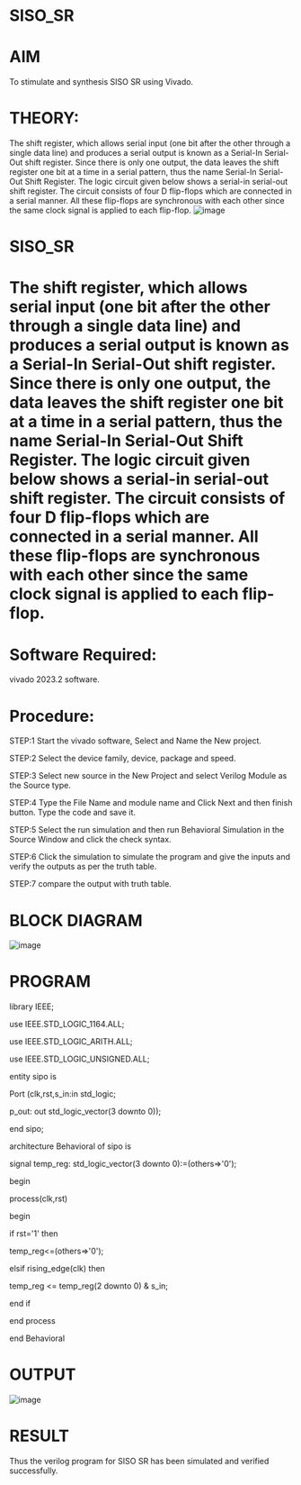 # SISO_SR
# AIM
To stimulate and synthesis SISO SR using Vivado.

# THEORY:
 The shift register, which allows serial input (one bit after the other through a single data line) and produces a serial output is known as a Serial-In Serial-Out shift register. Since there is only one output, the data leaves the shift register one bit at a time in a serial pattern, thus the name Serial-In Serial-Out Shift Register. The logic circuit given below shows a serial-in serial-out shift register. The circuit consists of four D flip-flops which are connected in a serial manner. All these flip-flops are synchronous with each other since the same clock signal is applied to each flip-flop. 
![image](https://github.com/RESMIRNAIR/SISO_SR/assets/154305926/778bf654-f276-4c56-ab9b-33de0e21eac9)
# SISO_SR
# The shift register, which allows serial input (one bit after the other through a single data line) and produces a serial output is known as a Serial-In Serial-Out shift register. Since there is only one output, the data leaves the shift register one bit at a time in a serial pattern, thus the name Serial-In Serial-Out Shift Register. The logic circuit given below shows a serial-in serial-out shift register. The circuit consists of four D flip-flops which are connected in a serial manner. All these flip-flops are synchronous with each other since the same clock signal is applied to each flip-flop. 

# Software Required:
vivado 2023.2 software.

# Procedure:
STEP:1 Start the vivado software, Select and Name the New project.

STEP:2 Select the device family, device, package and speed.

STEP:3 Select new source in the New Project and select Verilog Module as the Source type.

STEP:4 Type the File Name and module name and Click Next and then finish button. Type the code and save it.

STEP:5 Select the run simulation and then run Behavioral Simulation in the Source Window and click the check syntax.

STEP:6 Click the simulation to simulate the program and give the inputs and verify the outputs as per the truth table.

STEP:7 compare the output with truth table.
# BLOCK DIAGRAM
![image](https://github.com/RESMIRNAIR/SISO_SR/assets/154305926/778bf654-f276-4c56-ab9b-33de0e21eac9)
# PROGRAM
library IEEE;

use IEEE.STD_LOGIC_1164.ALL;

use IEEE.STD_LOGIC_ARITH.ALL;

use IEEE.STD_LOGIC_UNSIGNED.ALL;

entity sipo is

Port (clk,rst,s_in:in std_logic; 

p_out: out std_logic_vector(3 downto 0));

end sipo;

architecture Behavioral of sipo is


signal temp_reg: std_logic_vector(3 downto 0):=(others=>'0');

begin

process(clk,rst)

begin

if rst='1' then 

temp_reg<=(others=>'0');

elsif rising_edge(clk) then

temp_reg <= temp_reg(2 downto 0) & s_in;

end if

end process

end Behavioral
# OUTPUT
![image](https://github.com/TARUN-E-A/SISO_SR/assets/163630871/a51e75d0-b060-4a76-87a2-971dc2ff7837)


# RESULT
Thus the verilog program for SISO SR has been simulated and verified successfully.


